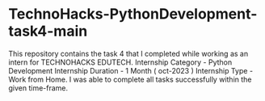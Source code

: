 # TechnoHacks-PythonDevelopment-task4-main
This repository contains the task 4 that I completed while working as an intern for TECHNOHACKS EDUTECH. Internship Category - Python Development Internship Duration - 1 Month ( oct-2023 ) Internship Type - Work from Home. I was able to complete all tasks successfully within the given time-frame.
